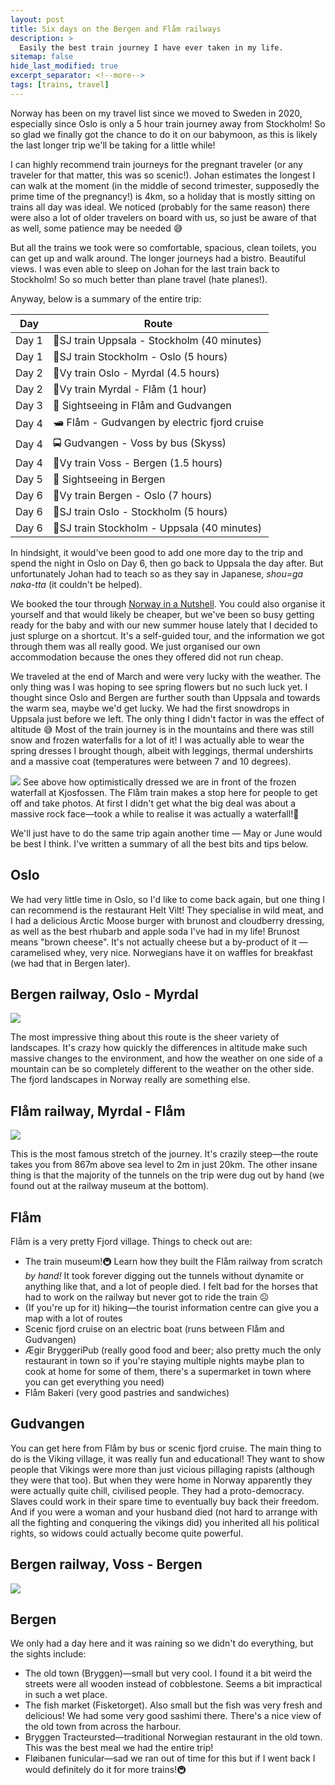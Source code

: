 ```yaml
---
layout: post
title: Six days on the Bergen and Flåm railways
description: >
  Easily the best train journey I have ever taken in my life. 
sitemap: false
hide_last_modified: true
excerpt_separator: <!--more-->
tags: [trains, travel]
---
```


Norway has been on my travel list since we moved to Sweden in 2020, especially since Oslo is only a 5 hour train journey away from Stockholm! So so glad we finally got the chance to do it on our babymoon, as this is likely the last longer trip we'll be taking for a little while! 

<!--more-->

I can highly recommend train journeys for the pregnant traveler (or any traveler for that matter, this was so scenic!). Johan estimates the longest I can walk at the moment (in the middle of second trimester, supposedly the prime time of the pregnancy!) is 4km, so a holiday that is mostly sitting on trains all day was ideal. We noticed (probably for the same reason) there were also a lot of older travelers on board with us, so just be aware of that as well, some patience may be needed 😅

But all the trains we took were so comfortable, spacious, clean toilets, you can get up and walk around. The longer journeys had a bistro. Beautiful views. I was even able to sleep on Johan for the last train back to Stockholm! So so much better than plane travel (hate planes!).

Anyway, below is a summary of the entire trip:

|Day  |Route    |
|-----|---------|
|Day 1|🚆SJ train Uppsala - Stockholm (40 minutes)|
|Day 1|🚆SJ train Stockholm - Oslo (5 hours)|
|Day 2|🚆Vy train Oslo - Myrdal (4.5 hours)|
|Day 2|🚆Vy train Myrdal - Flåm (1 hour)|
|Day 3|🥾 Sightseeing in Flåm and Gudvangen|
|Day 4|🛥️ Flåm - Gudvangen by electric fjord cruise|
|Day 4|🚍 Gudvangen - Voss by bus (Skyss)|
|Day 4|🚆Vy train Voss - Bergen (1.5 hours)|
|Day 5|🥾 Sightseeing in Bergen|
|Day 6|🚆Vy train Bergen - Oslo (7 hours)|
|Day 6|🚆SJ train Oslo - Stockholm (5 hours)|
|Day 6|🚆SJ train Stockholm - Uppsala (40 minutes)|

In hindsight, it would've been good to add one more day to the trip and spend the night in Oslo on Day 6, then go back to Uppsala the day after. But unfortunately Johan had to teach so as they say in Japanese, *shou=ga naka-tta* (it couldn't be helped).

We booked the tour through [Norway in a Nutshell](https://www.norwaynutshell.com/original-tour/). You could also organise it yourself and that would likely be cheaper, but we've been so busy getting ready for the baby and with our new summer house lately that I decided to just splurge on a shortcut. It's a self-guided tour, and the information we got through them was all really good. We just organised our own accommodation because the ones they offered did not run cheap. 

We traveled at the end of March and were very lucky with the weather. The only thing was I was hoping to see spring flowers but no such luck yet. I thought since Oslo and Bergen are further south than Uppsala and towards the warm sea, maybe we'd get lucky. We had the first snowdrops in Uppsala just before we left. The only thing I didn't factor in was the effect of altitude 😅 Most of the train journey is in the mountains and there was still snow and frozen waterfalls for a lot of it! I was actually able to wear the spring dresses I brought though, albeit with leggings, thermal undershirts and a massive coat (temperatures were between 7 and 10 degrees).

![](/assets/img/blog/trains/flam-outfitcold.jpg)
See above how optimistically dressed we are in front of the frozen waterfall at Kjosfossen. The  Flåm train makes a stop here for people to get off and take photos. At first I didn't get what the big deal was about a massive rock face—took a while to realise it was actually a waterfall!🤣

We'll just have to do the same trip again another time — May or June would be best I think. I've written a summary of all the best bits and tips below.

## Oslo

We had very little time in Oslo, so I'd like to come back again, but one thing I can recommend is the restaurant Helt Vilt! They specialise in wild meat, and I had a delicious Arctic Moose burger with brunost and cloudberry dressing, as well as the best rhubarb and apple soda I've had in my life! Brunost means "brown cheese". It's not actually cheese but a by-product of it — caramelised whey, very nice. Norwegians have it on waffles for breakfast (we had that in Bergen later).

## Bergen railway, Oslo - Myrdal

![](/assets/img/blog/trains/oslo_myrdal.jpeg)

The most impressive thing about this route is the sheer variety of landscapes. It's crazy how quickly the differences in altitude make such massive changes to the environment, and how the weather on one side of a mountain can be so completely different to the weather on the other side. The fjord landscapes in Norway really are something else.

## Flåm railway, Myrdal - Flåm

![](/assets/img/blog/trains/myrdal-flam.png)

This is the most famous stretch of the journey. It's crazily steep—the route takes you from 867m above sea level to 2m in just 20km. The other insane thing is that the majority of the tunnels on the trip were dug out by hand (we found out at the railway museum at the bottom). 

## Flåm

Flåm is a very pretty Fjord village. Things to check out are:

- The train museum!🚇 Learn how they built the Flåm railway from scratch *by hand!* It took forever digging out the tunnels without dynamite or anything like that, and a lot of people died. I felt bad for the horses that had to work on the railway but never got to ride the train ☹️
- (If you're up for it) hiking—the tourist information centre can give you a map with a lot of routes
- Scenic fjord cruise on an electric boat (runs between Flåm and Gudvangen)
- Ægir BryggeriPub (really good food and beer; also pretty much the only restaurant in town so if you're staying multiple nights maybe plan to cook at home for some of them, there's a supermarket in town where you can get everything you need)
- Flåm Bakeri (very good pastries and sandwiches)

## Gudvangen

You can get here from Flåm by bus or scenic fjord cruise. The main thing to do is the Viking village, it was really fun and educational! They want to show people that Vikings were more than just vicious pillaging rapists (although they were that too). But when they were home in Norway apparently they were actually quite chill, civilised people. They had a proto-democracy. Slaves could work in their spare time to eventually buy back their freedom. And if you were a woman and your husband died (not hard to arrange with all the fighting and conquering the vikings did) you inherited all his political rights, so widows could actually become quite powerful.

## Bergen railway, Voss - Bergen

![](/assets/img/blog/trains/voss-bergen.png)

## Bergen

We only had a day here and it was raining so we didn't do everything, but the sights include:

- The old town (Bryggen)—small but very cool. I found it a bit weird the streets were all wooden instead of cobblestone. Seems a bit impractical in such a wet place.
- The fish market (Fisketorget). Also small but the fish was very fresh and delicious! We had some very good sashimi there. There's a nice view of the old town from across the harbour.
- Bryggen Tracteursted—traditional Norwegian restaurant in the old town. This was the best meal we had the entire trip!
- Fløibanen funicular—sad we ran out of time for this but if I went back I would definitely do it for more trains!🚇